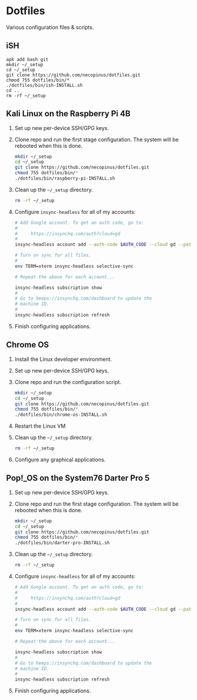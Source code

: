 # Dotfiles

Various configuration files & scripts.

## iSH

```shell
apk add bash git
mkdir ~/_setup
cd ~/_setup
git clone https://github.com/necopinus/dotfiles.git
chmod 755 dotfiles/bin/*
./dotfiles/bin/ish-INSTALL.sh
cd ..
rm -rf ~/_setup
```

## Kali Linux on the Raspberry Pi 4B

1. Set up new per-device SSH/GPG keys.

2. Clone repo and run the first stage configuration. The system will be
   rebooted when this is done.

	```bash
	mkdir ~/_setup
	cd ~/_setup
	git clone https://github.com/necopinus/dotfiles.git
	chmod 755 dotfiles/bin/*
	./dotfiles/bin/raspberry-pi-INSTALL.sh
	```

3. Clean up the `~/_setup` directory.

	```bash
	rm -rf ~/_setup
	```

4. Configure `insync-headless` for all of my accounts:

	```bash
	# Add Google account. To get an auth code, go to:
	#
	#     https://insynchq.com/auth?cloud=gd
	#
	insync-headless account add --auth-code $AUTH_CODE --cloud gd --path $SYNC_PATH --export-options MS_OFFICE

	# Turn on sync for all files.
	#
	env TERM=xterm insync-headless selective-sync

	# Repeat the above for each account...

	insync-headless subscription show
	#
	# Go to heeps://insynchq.com/dashboard to update the
	# machine ID.
	#
	insync-headless subscription refresh
	```

5. Finish configuring applications.

## Chrome OS

1. Install the Linux developer environment.

2. Set up new per-device SSH/GPG keys.

3. Clone repo and run the configuration script.

	```bash
	mkdir ~/_setup
	cd ~/_setup
	git clone https://github.com/necopinus/dotfiles.git
	chmod 755 dotfiles/bin/*
	./dotfiles/bin/chrome-os-INSTALL.sh
	```

4. Restart the Linux VM

5. Clean up the `~/_setup` directory.

	```bash
	rm -rf ~/_setup
	```

6. Configure any graphical applications.

## Pop!_OS on the System76 Darter Pro 5

1. Set up new per-device SSH/GPG keys.

2. Clone repo and run the first stage configuration. The system will be
   rebooted when this is done.

	```bash
	mkdir ~/_setup
	cd ~/_setup
	git clone https://github.com/necopinus/dotfiles.git
	chmod 755 dotfiles/bin/*
	./dotfiles/bin/darter-pro-INSTALL.sh
	```

3. Clean up the `~/_setup` directory.

	```bash
	rm -rf ~/_setup
	```

4. Configure `insync-headless` for all of my accounts:

	```bash
	# Add Google account. To get an auth code, go to:
	#
	#     https://insynchq.com/auth?cloud=gd
	#
	insync-headless account add --auth-code $AUTH_CODE --cloud gd --path $SYNC_PATH --export-options MS_OFFICE

	# Turn on sync for all files.
	#
	env TERM=xterm insync-headless selective-sync

	# Repeat the above for each account...

	insync-headless subscription show
	#
	# Go to heeps://insynchq.com/dashboard to update the
	# machine ID.
	#
	insync-headless subscription refresh
	```

5. Finish configuring applications.
